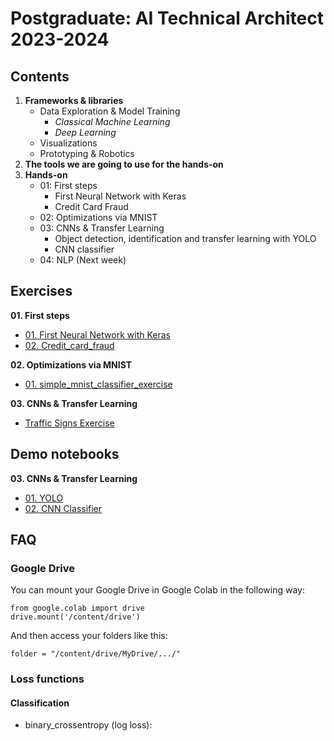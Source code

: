 # Postgraduate: AI Technical Architect 2023-2024

## Contents

1. **Frameworks & libraries**
   - Data Exploration & Model Training
     - *Classical Machine Learning*
     - *Deep Learning*
   - Visualizations
   - Prototyping & Robotics
2. **The tools we are going to use for the hands-on**
3. **Hands-on**
   - 01: First steps
     - First Neural Network with Keras
     - Credit Card Fraud
   - 02: Optimizations via MNIST
   - 03: CNNs & Transfer Learning
     - Object detection, identification and transfer learning with YOLO
     - CNN classifier
   - 04: NLP (Next week)


## Exercises
**01. First steps**
* [01. First Neural Network with Keras](01.%20First%20Steps/01.%20First%20Neural%20Network%20with%20Keras.ipynb)  
* [02. Credit_card_fraud](01.%20First%20Steps/02.%20Credit_card_fraud.ipynb)

**02. Optimizations via MNIST**
* [01. simple_mnist_classifier_exercise](02.%20Optimization/01.%20simple_mnist_classifier_exercise.ipynb)

**03. CNNs & Transfer Learning**
* [Traffic Signs Exercise](03.%20CNNs%20_%20Transfer%20Learning/Traffic%20Signs%20Exercise.md)

## Demo notebooks
**03. CNNs & Transfer Learning**
* [01. YOLO](03.%20CNNs%20_%20Transfer%20Learning/01.%20YOLO.ipynb)
* [02. CNN Classifier](03.%20CNNs%20_%20Transfer%20Learning/02.%20demo_cnn_classifier.ipynb)

## FAQ

### Google Drive
You can mount your Google Drive in Google Colab in the following way:

```
from google.colab import drive
drive.mount('/content/drive')
```

And then access your folders like this:

```
folder = "/content/drive/MyDrive/.../"
```

### Loss functions
#### Classification
* binary_crossentropy (log loss): 
